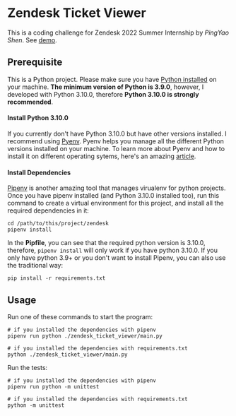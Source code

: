 # Zendesk Ticket Viewer

This is a coding challenge for Zendesk 2022 Summer Internship by _PingYao Shen_.
See [demo](https://terminalizer.com/view/160a8e4f5403).

## Prerequisite

This is a Python project. Please make sure you have [Python installed](https://www.python.org/downloads/) on your machine. **The minimum version of Python is 3.9.0**, however, I developed with Python 3.10.0, therefore **Python 3.10.0 is strongly recommended**.

#### Install Python 3.10.0

If you currently don't have Python 3.10.0 but have other versions installed. I recommend using [Pyenv](https://github.com/pyenv/pyenv#installation). Pyenv helps you manage all the different Python versions installed on your machine. To learn more about Pyenv and how to install it on different operating sytems, here's an amazing [article](https://realpython.com/intro-to-pyenv/).

#### Install Dependencies

[Pipenv](https://github.com/pypa/pipenv) is another amazing tool that manages virualenv for python projects. Once you have pipenv installed (and Python 3.10.0 installed too), run this command to create a virtual environment for this project, and install all the required dependencies in it:

```shell
cd /path/to/this/project/zendesk
pipenv install
```

In the **Pipfile**, you can see that the required python version is 3.10.0, therefore, `pipenv install` will only work if you have python 3.10.0. If you only have python 3.9+ or you don't want to install Pipenv, you can also use the traditional way:

```shell
pip install -r requirements.txt
```

## Usage

Run one of these commands to start the program:

```shell
# if you installed the dependencies with pipenv
pipenv run python ./zendesk_ticket_viewer/main.py

# if you installed the dependencies with requirements.txt
python ./zendesk_ticket_viewer/main.py
```

Run the tests:

```shell
# if you installed the dependencies with pipenv
pipenv run python -m unittest

# if you installed the dependencies with requirements.txt
python -m unittest
```
